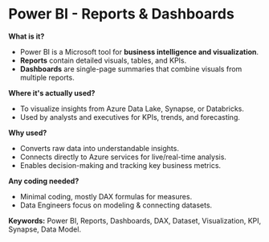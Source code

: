 # Power BI - Reports & Dashboards

**What is it?**  
- Power BI is a Microsoft tool for **business intelligence and visualization**.  
- **Reports** contain detailed visuals, tables, and KPIs.  
- **Dashboards** are single-page summaries that combine visuals from multiple reports.

**Where it's actually used?**  
- To visualize insights from Azure Data Lake, Synapse, or Databricks.  
- Used by analysts and executives for KPIs, trends, and forecasting.  

**Why used?**  
- Converts raw data into understandable insights.  
- Connects directly to Azure services for live/real-time analysis.  
- Enables decision-making and tracking key business metrics.  

**Any coding needed?**  
- Minimal coding, mostly DAX formulas for measures.  
- Data Engineers focus on modeling & connecting datasets.  

**Keywords:** Power BI, Reports, Dashboards, DAX, Dataset, Visualization, KPI, Synapse, Data Model.
